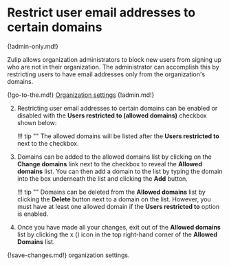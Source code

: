 # Restrict user email addresses to certain domains

{!admin-only.md!}

Zulip allows organization administrators to block new users from signing up
who are not in their organization. The administrator can accomplish this by
restricting users to have email addresses only from the organization's
domains.

{!go-to-the.md!} [Organization settings](/#organization/)
{!admin.md!}

2. Restricting user email addresses to certain domains can be enabled or disabled
 with the **Users restricted to (allowed domains)** checkbox shown below:

    !!! tip ""
        The allowed domains will be listed after the **Users restricted to**
         next to the checkbox.

3. Domains can be added to the allowed domains list by clicking on the **Change domains**
link next to the checkbox to reveal the **Allowed domains** list. You
can then add a domain to the list by typing the domain into the box underneath
the list and clicking the **Add** button.

    !!! tip ""
        Domains can be deleted from the **Allowed domains** list by clicking the
        **Delete** button next to a domain on the list. However, you must have
        at least one allowed domain if the **Users restricted to** option is
        enabled.

5. Once you have made all your changes, exit out of the **Allowed domains** list
 by clicking the x (<i class="fa fa-times"></i>) icon in the top right-hand
 corner of the **Allowed Domains** list.

{!save-changes.md!} organization settings.

